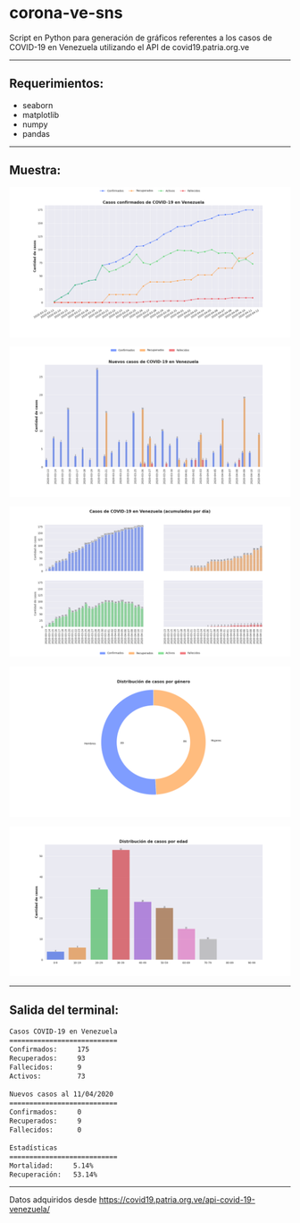 # corona-ve-sns

Script en Python para generación de gráficos referentes a los casos de COVID-19 en Venezuela utilizando el API de covid19.patria.org.ve

----

## Requerimientos:

* seaborn
* matplotlib
* numpy
* pandas

----

## Muestra:

[![Casos confirmados](./images/fig1.png "Casos confirmados")](/images/fig1.png)


[![Casos nuevos](./images/fig2.png "Casos nuevos")](/images/fig1.png)


[![Casos acumulados](./images/fig3.png "Casos acumulados por día")](/images/fig1.png)


[![Casos por género](./images/fig4.png "Distribución de casoso por género")](/images/fig1.png)


[![Casos por edad](./images/fig5.png "Distribución de casos por edad")](/images/fig1.png)

----

## Salida del terminal:
    
    Casos COVID-19 en Venezuela
    ===========================
    Confirmados:     175
    Recuperados:     93
    Fallecidos:      9
    Activos:         73
    
    Nuevos casos al 11/04/2020
    ===========================
    Confirmados:     0
    Recuperados:     9
    Fallecidos:      0 
    
    Estadísticas
    ===========================
    Mortalidad:     5.14%
    Recuperación:   53.14%
    

----

Datos adquiridos desde https://covid19.patria.org.ve/api-covid-19-venezuela/
